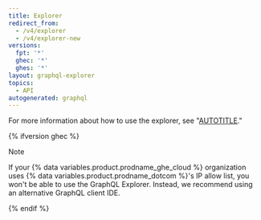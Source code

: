 ```yaml
---
title: Explorer
redirect_from:
  - /v4/explorer
  - /v4/explorer-new
versions:
  fpt: '*'
  ghec: '*'
  ghes: '*'
layout: graphql-explorer
topics:
  - API
autogenerated: graphql
---
```


For more information about how to use the explorer, see "[AUTOTITLE](/graphql/guides/using-the-explorer)."

{% ifversion ghec %}

> [!NOTE]
> If your {% data variables.product.prodname_ghe_cloud %} organization uses {% data variables.product.prodname_dotcom %}'s IP allow list, you won't be able to use the GraphQL Explorer. Instead, we recommend using an alternative GraphQL client IDE.

{% endif %}

<!-- Content after this section is automatically generated -->
<!-- See pages/[versionId]/graphql/overview/explorer.tsx -->
